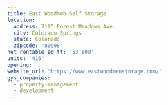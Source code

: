 ```yaml
---
title: East Woodmen Self Storage
location:
  address: 7115 Forest Meadows Ave.
  city: Colorado Springs
  state: Colorado
  zipcode: '80908'
net_rentable_sq_ft: '53,800'
units: '416'
opening:
website_url: 'https://www.eastwoodmenstorage.com/'
gys_companies:
  - property-management
  - development
---
```


